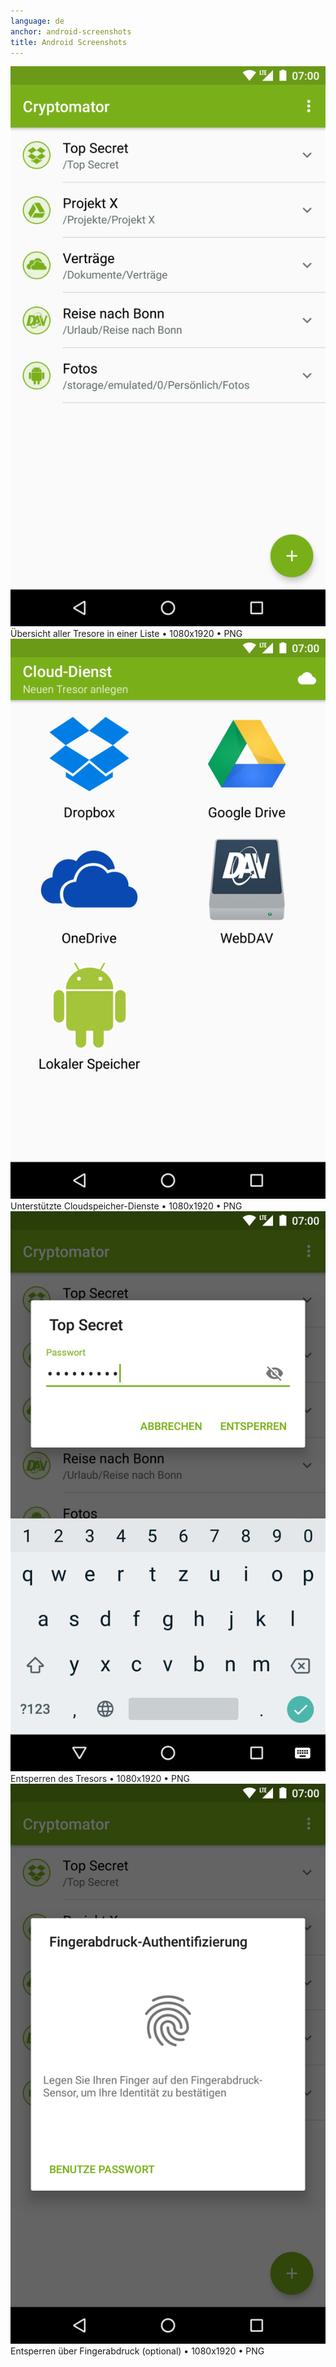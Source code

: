 ```yaml
---
language: de
anchor: android-screenshots
title: Android Screenshots
---
```

<div class="row">
  <div class="col-sm-6 col-md-4">
    <div class="thumbnail text-center">
      <a href="/resources/presskit/de/android-screenshot-1.png"><img src="/resources/presskit/de/android-screenshot-1.png"/></a>
      <div class="caption">Übersicht aller Tresore in einer Liste • 1080x1920 • PNG</div>
    </div>
  </div>
  <div class="col-sm-6 col-md-4">
    <div class="thumbnail text-center">
      <a href="/resources/presskit/de/android-screenshot-2.png"><img src="/resources/presskit/de/android-screenshot-2.png"/></a>
      <div class="caption">Unterstützte Cloudspeicher-Dienste • 1080x1920 • PNG</div>
    </div>
  </div>
  <div class="clearfix visible-sm-block"></div>
  <div class="col-sm-6 col-md-4">
    <div class="thumbnail text-center">
      <a href="/resources/presskit/de/android-screenshot-3.png"><img src="/resources/presskit/de/android-screenshot-3.png"/></a>
      <div class="caption">Entsperren des Tresors • 1080x1920 • PNG</div>
    </div>
  </div>
  <div class="clearfix visible-md-block"></div>
  <div class="col-sm-6 col-md-4">
    <div class="thumbnail text-center">
      <a href="/resources/presskit/de/android-screenshot-4.png"><img src="/resources/presskit/de/android-screenshot-4.png"/></a>
      <div class="caption">Entsperren über Fingerabdruck (optional) • 1080x1920 • PNG</div>
    </div>
  </div>
</div>
